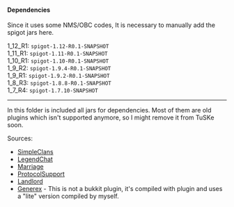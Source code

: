 #### Dependencies

Since it uses some NMS/OBC codes, It is necessary to manually add the spigot jars here.

1_12_R1: `spigot-1.12-R0.1-SNAPSHOT`  
1_11_R1: `spigot-1.11-R0.1-SNAPSHOT`  
1_10_R1: `spigot-1.10-R0.1-SNAPSHOT`  
1_9_R2: `spigot-1.9.4-R0.1-SNAPSHOT`  
1_9_R1: `spigot-1.9.2-R0.1-SNAPSHOT`  
1_8_R3: `spigot-1.8.8-R0.1-SNAPSHOT`  
1_7_R4: `spigot-1.7.10-SNAPSHOT`

---

In this folder is included all jars for dependencies. Most of them are old plugins which isn't supported anymore, so I might remove it from TuSKe soon.

Sources:
* [SimpleClans](https://www.spigotmc.org/resources/5269/)
* [LegendChat](https://www.spigotmc.org/resources/6268/)
* [Marriage](https://www.spigotmc.org/resources/18998/)
* [ProtocolSupport](https://www.spigotmc.org/resources/7201/)
* [Landlord](https://www.spigotmc.org/resources/2735/)
* [Generex](https://github.com/mifmif/Generex) - This is not a bukkit plugin, it's compiled with plugin and uses a "lite" version compiled by myself.
